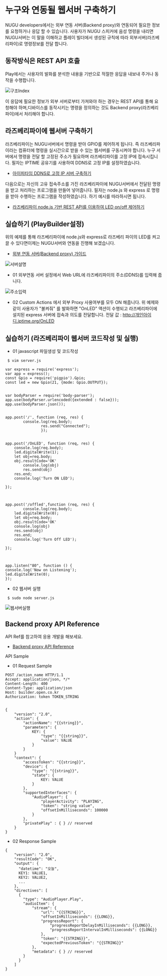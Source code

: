 # 누구와 연동될 웹서버 구축하기
NUGU developers에서는 외부 연동 서버(Backend proxy)와 연동되어 필요한 정보를 요청하거나 응답 할 수 있습니다. 
사용자가 NUGU 스피커에 음성 명령을 내리면 NUGU서버는 이 말을 이해하고 플레이 빌더에서 생성된 규칙에 따라 외부서버(라즈베리파이)로 명령정보를 전달 합니다.

동작방식은 REST API 호출
--
Play에서는 사용자의 발화를 분석한 내용을 기반으로 적절한 응답을 내보내 주거나 동작을 수행합니다.

![구조Index](./images/img01.png)

이 응답에 필요한 정보가 외부 서버로부터 가져와야 하는 경우는 REST API를 통해 요청해야 하며,디바이스를 동작시키는 명령을 정의하는 것도 Backend proxy(라즈베리파이)에서 처리해야 합니다.


라즈베리파이에 웹서버 구축하기
--
라즈베리파이는 NUGU서버에서 명령을 받아 GPIO를 제어하게 됩니다. 
즉 라즈베리파이라는 컴퓨터에 명령을 실시간으로 받을 수 있는 웹서버를 구동시켜야 합니다. 
누구 서버에서 명령을 전달 할 고정된 주소가 필요하며 라즈베리파이를 고정 IP에 접속시킵니다. 
필자는 IPTIME 공유기를 사용하여 DDNS로 고정 IP를 설정하였습니다.

   - [아이피타임 DDNS로 고정 IP 서버 구축하기](http://yangarch.tistory.com/108)

다음으로는 자신의 고유 접속주소를 가진 라즈베리파이에 NUGU서버에서 전달된 명령을 받고 처리하는 프로그램을 만들어 넣어줍니다.
필자는 node.js 와 express 로 명령을 받아 수행하는 프로그램을 작성하였습니다. 
하기 예시를 따라하시면 됩니다.

 - [라즈베리파이 node.js 기반 REST API를 이용하여 LED on/off 제어하기](http://vlee.kr/2013)
 
실습하기 (PlayBuilder설정)
 --
위의 예제를 통해 라즈베리파이에 node.js와 express로 라즈베리 파이의 LED를 켜고 끌 수 있다면이제는 NUGU서버와 연동을 진행해 보겠습니다.

- [외부 연동 서버(Backend proxy) 가이드](https://developers.nugu.co.kr/docs/create-plays-with-play-builder/use-backend-proxy.html#use-backend-proxy)

![서버설명](./images/img02.jpeg)

 - 01 외부연동 서버 설정에서 Web URL에 라즈베리파이의 주소(DDNS)를 입력해 줍니다.
 
![주소입력](./images/img03.jpeg)
 
 - 02 Custom Actions 에서 외부 Proxy 사용여부를 모두 ON 해줍니다. 위 예제와 같이 사용자가 "불켜줘" 를 발화하면 "OnLED" 액션이 수행되고 라즈베리파이에 설치된 express 서버에 접속과 의도를 전달합니다. 
전달 값 : http://개인아이디.iptime.org/OnLED


실습하기 (라즈베리파이 웹서버 코드작성 및 실행)
--

- 01 javascript 파일생성 및 코드작성
<pre><code> $ vim server.js
</code></pre>




```
var express = require('express');
var app = express();
const Gpio = require('pigpio').Gpio;
const led = new Gpio(21, {mode: Gpio.OUTPUT});


var bodyParser = require('body-parser');
app.use(bodyParser.urlencoded({extended : false}));
app.use(bodyParser.json());


app.post('/', function (req, res) {
        console.log(req.body);
                res.send("Connected");
                });

 
app.post('/OnLED', function (req, res) {
	console.log(req.body);
	led.digitalWrite(1);
	let obj=req.body;
	obj.resultCode='OK'
        console.log(obj)
        res.send(obj)
	res.end;
	console.log('Turn ON LED');

});

 

app.post('/offled',function (req, res) {
        console.log(req.body);
	led.digitalWrite(0);
	let obj=req.body;
	obj.resultCode='OK'
	console.log(obj)
	res.send(obj)
	res.end;
	console.log('Turn Off LED');

});

                                                           

app.listen("80", function () {
console.log('Now on Listening');
led.digitalWrite(0);
});
```

- 02 웹서버 실행
<pre><code> $ sudo node server.js
</code></pre>

![웹서버실행](./images/img04.png)


Backend proxy API Reference
--
API Ref를 참고하여 응용 개발을 해보세요.

 - [Backend proxy API Reference](https://developers-doc.nugu.co.kr/nugu-play/create-plays-with-play-builder/use-backend-proxy/backend-proxy)
 
API Sample

- 01 Request Sample




```
POST /action_name HTTP/1.1
Accept: application/json, */*
Content-Length: 400
Content-Type: application/json
Host: builder.open.co.kr
Authorization: token TOKEN_STRING


{
    "version": "2.0",
    "action": {
        "actionName": "{{string}}",
        "parameters": {
            KEY: {
                "type": "{{string}}",
                "value": VALUE
            }
        }
    }
    "context": {
        "accessToken": "{{string}}",
        "device": {
            "type": "{{string}}",
            "state": {
                KEY: VALUE
            }
        },
        "supportedInterfaces": {
            "AudioPlayer": {
                "playerActivity": "PLAYING",
                "token": "string value",
                "offsetInMilliseconds": 100000
            }  
        },
        "privatePlay" : { } // reserved
    }
}
```


- 02 Response Sample


```
{
    "version": "2.0",
    "resultCode": "OK",
    "output": {
      "datetime": "오늘",
      KEY1: VALUE1,
      KEY2: VALUE2,
      ...
    },
    "directives": [
      {
        "type": "AudioPlayer.Play",
        "audioItem": {     
            "stream": {
                "url": "{{STRING}}",
                "offsetInMilliseconds": {{LONG}},
                "progressReport": {
                    "progressReportDelayInMilliseconds": {{LONG}},
                    "progressReportIntervalInMilliseconds": {{LONG}}
                },
                "token": "{{STRING}}",
                "expectedPreviousToken": "{{STRING}}"
            },
            "metadata": { } // reserved
        }
      }
    ]
}
```


